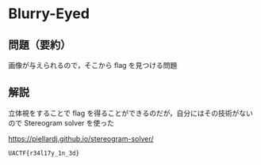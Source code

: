 # Blurry-Eyed

## 問題（要約）

画像が与えられるので，そこから flag を見つける問題

## 解説

立体視をすることで flag を得ることができるのだが，自分にはその技術がないので Stereogram solver を使った

<https://piellardj.github.io/stereogram-solver/>

``UACTF{r34l17y_1n_3d}``
